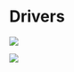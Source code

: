 # Drivers

![](https://www.gitbook.com/cdn-cgi/image/width=40,dpr=2,height=40,fit=contain,format=auto/https%3A%2F%2F102010885-files.gitbook.io%2F\~%2Ffiles%2Fv0%2Fb%2Fgitbook-x-prod.appspot.com%2Fo%2Fcollections%2F0LJVvW1RIdHa5DvHBZ9Z%2Ficon%2FQZSToobduA6ku3EetA7o%2FMartian%20logo%202022.png%3Falt%3Dmedia%26token%3D1e4dfe0c-14c2-4768-8a89-40ba120e70e6)

![](https://www.gitbook.com/cdn-cgi/image/width=24,dpr=2,height=24,fit=contain,format=auto/https%3A%2F%2F102010885-files.gitbook.io%2F\~%2Ffiles%2Fv0%2Fb%2Fgitbook-x-prod.appspot.com%2Fo%2Fcollections%2F0LJVvW1RIdHa5DvHBZ9Z%2Ficon%2FQZSToobduA6ku3EetA7o%2FMartian%20logo%202022.png%3Falt%3Dmedia%26token%3D1e4dfe0c-14c2-4768-8a89-40ba120e70e6)

